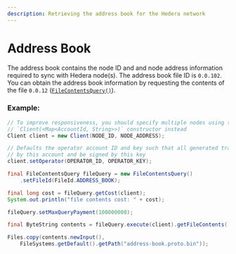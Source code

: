 ```yaml
---
description: Retrieving the address book for the Hedera network
---
```


# Address Book

The address book contains the node ID and and node address information required to sync with Hedera node\(s\).  The address book file ID is `0.0.102`. You can obtain the address book information by requesting the contents of the file `0.0.12` \([`FileContentsQuery()`](file-service-1/get-file-contents.md)\).

### Example:

```java
// To improve responsiveness, you should specify multiple nodes using the
// `Client(<Map<AccountId, String>>)` constructor instead
Client client = new Client(NODE_ID, NODE_ADDRESS);

// Defaults the operator account ID and key such that all generated transactions will be paid for
// by this account and be signed by this key
client.setOperator(OPERATOR_ID, OPERATOR_KEY);

final FileContentsQuery fileQuery = new FileContentsQuery()
    .setFileId(FileId.ADDRESS_BOOK);

final long cost = fileQuery.getCost(client);
System.out.println("file contents cost: " + cost);

fileQuery.setMaxQueryPayment(100000000);

final ByteString contents = fileQuery.execute(client).getFileContents().getContents();

Files.copy(contents.newInput(),
    FileSystems.getDefault().getPath("address-book.proto.bin"));
```

